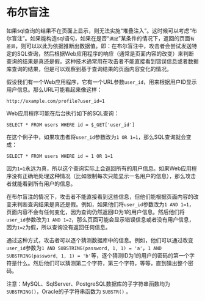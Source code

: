 # 布尔盲注

如果sql查询的结果不在页面上显示，则无法实施“堆叠注入”。这时候可以考虑“布尔盲注”。如果能构造sql语句，如果在是否“`满足`”某条件的情况下，返回的页面`有差异`，则可以以此为依据推断出数据值。即：在布尔盲注中，攻击者会尝试发送特定的SQL查询，然后根据Web应用程序的响应（通常是页面内容的改变）来判断查询的结果是真还是假。这种技术通常用在攻击者不能直接看到错误信息或者数据库查询的结果，但是可以观察到基于查询结果的页面内容变化的情况。

假设我们有一个Web应用程序，它有一个URL参数`user_id`，用来根据用户ID显示用户信息。那么URL可能看起来像这样：

`http://example.com/profile?user_id=1`

Web应用程序可能在后台执行如下的SQL查询：

`SELECT * FROM users WHERE id = $_GET['user_id']`

在这个例子中，如果攻击者将`user_id`参数改为`1 OR 1=1`，那么SQL查询就会变成：

`SELECT * FROM users WHERE id = 1 OR 1=1`

因为`1=1`永远为真，所以这个查询实际上会返回所有的用户信息。如果Web应用程序没有正确地处理这种情况（比如限制每次只能显示一名用户的信息），那么攻击者就能看到所有用户的信息。

在布尔盲注的情况下，攻击者不能直接看到这些信息，但他们能根据页面内容的改变来判断查询结果是真还是假。例如，如果他们将`user_id`参数改为`1 AND 1=1`，页面内容不会有任何变化，因为查询仍然返回ID为1的用户信息。然后他们将`user_id`参数改为`1 AND 1=2`，那么页面可能会显示错误信息或者没有用户信息，因为`1=2`为假，所以查询没有返回任何信息。

通过这种方式，攻击者可以逐个猜测数据库中的信息。例如，他们可以通过改变`user_id`参数为`1 AND SUBSTRING(password, 1, 1) = 'a'`，`1 AND SUBSTRING(password, 1, 1) = 'b'`等，逐个猜测ID为1的用户的密码的第一个字符是什么。然后他们可以猜测第二个字符，第三个字符，等等，直到猜出整个密码。

注意：MySQL、SqlServer、PostgreSQL数据库的子字符串函数均为 `SUBSTRING()`，Oracle的子字符串函数为 `SUBSTR()` 。
